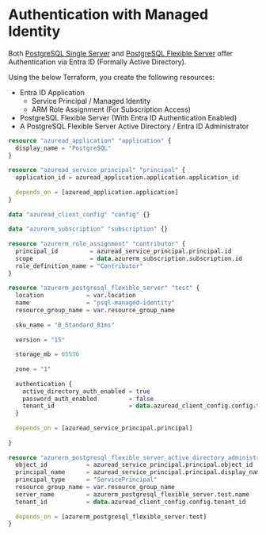 
# Authentication with Managed Identity

Both [PostgreSQL Single Server]() and [PostgreSQL Flexible Server]() offer Authentication via Entra ID (Formally Active Directory). 

Using the below Terraform, you create the following resources:
- Entra ID Application
	- Service Principal / Managed Identity
	- ARM Role Assignment (For Subscription Access)
- PostgreSQL Flexible Server (With Entra ID Authentication Enabled)
- A PostgreSQL Flexible Server Active Directory / Entra ID Administrator

```terraform
resource "azuread_application" "application" {  
  display_name = "PostgreSQL"  
}  
  
resource "azuread_service_principal" "principal" {  
  application_id = azuread_application.application.application_id  
  
  depends_on = [azuread_application.application]  
}  
  
data "azuread_client_config" "config" {}  
  
data "azurerm_subscription" "subscription" {}  
  
resource "azurerm_role_assignment" "contributor" {  
  principal_id         = azuread_service_principal.principal.id  
  scope                = data.azurerm_subscription.subscription.id  
  role_definition_name = "Contributor"  
}  
  
resource "azurerm_postgresql_flexible_server" "test" {  
  location            = var.location  
  name                = "psql-managed-identity"  
  resource_group_name = var.resource_group_name  
  
  sku_name = "B_Standard_B1ms"  
  
  version = "15"  
  
  storage_mb = 65536  
  
  zone = "1"  
  
  authentication {  
    active_directory_auth_enabled = true  
    password_auth_enabled         = false  
    tenant_id                     = data.azuread_client_config.config.tenant_id  
  }  
  
  depends_on = [azuread_service_principal.principal]  
  
}  
  
resource "azurerm_postgresql_flexible_server_active_directory_administrator" "administrator" {  
  object_id           = azuread_service_principal.principal.object_id  
  principal_name      = azuread_service_principal.principal.display_name  
  principal_type      = "ServicePrincipal"  
  resource_group_name = var.resource_group_name  
  server_name         = azurerm_postgresql_flexible_server.test.name  
  tenant_id           = data.azuread_client_config.config.tenant_id  
  
  depends_on = [azurerm_postgresql_flexible_server.test]  
}
```
